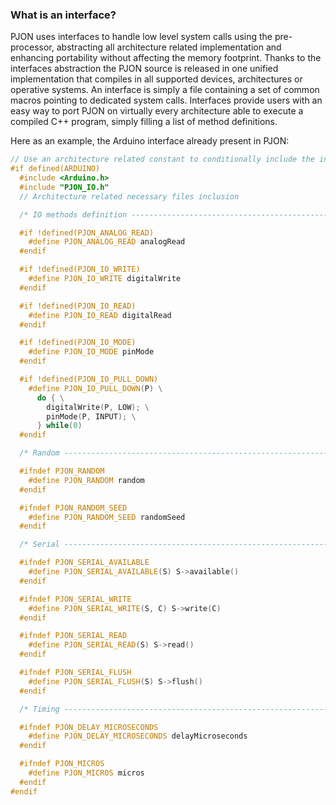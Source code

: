 
### What is an interface?
PJON uses interfaces to handle low level system calls using the pre-processor, abstracting all architecture related implementation and enhancing portability without affecting the memory footprint. Thanks to the interfaces abstraction the PJON source is released in one unified implementation that compiles in all supported devices, architectures or operative systems. An interface is simply a file containing a set of common macros pointing to dedicated system calls. Interfaces provide users with an easy way to port PJON on virtually every architecture able to execute a compiled C++ program, simply filling a list of method definitions.

Here as an example, the Arduino interface already present in PJON:
```cpp
// Use an architecture related constant to conditionally include the interface
#if defined(ARDUINO)
  #include <Arduino.h>
  #include "PJON_IO.h"
  // Architecture related necessary files inclusion

  /* IO methods definition ------------------------------------------------- */

  #if !defined(PJON_ANALOG_READ)
    #define PJON_ANALOG_READ analogRead
  #endif

  #if !defined(PJON_IO_WRITE)
    #define PJON_IO_WRITE digitalWrite
  #endif

  #if !defined(PJON_IO_READ)
    #define PJON_IO_READ digitalRead
  #endif

  #if !defined(PJON_IO_MODE)
    #define PJON_IO_MODE pinMode
  #endif

  #if !defined(PJON_IO_PULL_DOWN)
    #define PJON_IO_PULL_DOWN(P) \
      do { \
        digitalWrite(P, LOW); \
        pinMode(P, INPUT); \
      } while(0)
  #endif

  /* Random ----------------------------------------------------------------- */

  #ifndef PJON_RANDOM
    #define PJON_RANDOM random
  #endif

  #ifndef PJON_RANDOM_SEED
    #define PJON_RANDOM_SEED randomSeed
  #endif

  /* Serial ----------------------------------------------------------------- */

  #ifndef PJON_SERIAL_AVAILABLE
    #define PJON_SERIAL_AVAILABLE(S) S->available()
  #endif

  #ifndef PJON_SERIAL_WRITE
    #define PJON_SERIAL_WRITE(S, C) S->write(C)
  #endif

  #ifndef PJON_SERIAL_READ
    #define PJON_SERIAL_READ(S) S->read()
  #endif

  #ifndef PJON_SERIAL_FLUSH
    #define PJON_SERIAL_FLUSH(S) S->flush()
  #endif

  /* Timing ----------------------------------------------------------------- */

  #ifndef PJON_DELAY_MICROSECONDS
    #define PJON_DELAY_MICROSECONDS delayMicroseconds
  #endif

  #ifndef PJON_MICROS
    #define PJON_MICROS micros
  #endif
#endif
```
